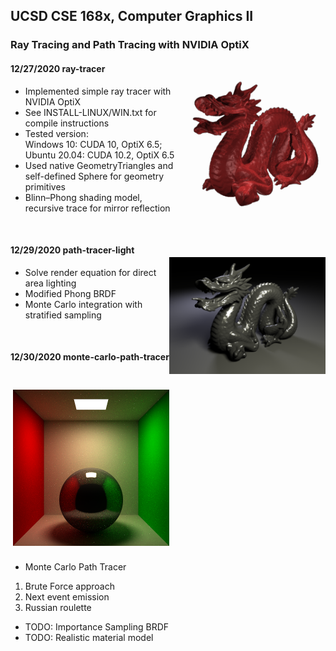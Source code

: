## UCSD CSE 168x, Computer Graphics II
### Ray Tracing and Path Tracing with NVIDIA OptiX
<img src="Scenes/images/dragon_1.png" width="240" align="right" vspace = "25">

#### 12/27/2020 ray-tracer
- Implemented simple ray tracer with NVIDIA OptiX
- See INSTALL-LINUX/WIN.txt for compile instructions
- Tested version:  
Windows 10: CUDA 10, OptiX 6.5;
Ubuntu 20.04: CUDA 10.2, OptiX 6.5
- Used native GeometryTriangles and self-defined Sphere for geometry primitives
- Blinn–Phong shading model, recursive trace for mirror reflection  

&nbsp; 
&nbsp; 
&nbsp;
&nbsp; 
&nbsp; 
&nbsp;

<img src="Scenes/images/dragon_2.png" width="250" align="right" vspace = "25">

#### 12/29/2020 path-tracer-light
- Solve render equation for direct area lighting
- Modified Phong BRDF
- Monte Carlo integration with stratified sampling

&nbsp; 
&nbsp; 
&nbsp;
&nbsp; 
&nbsp; 
&nbsp;
&nbsp; 
&nbsp; 

#### 12/30/2020 monte-carlo-path-tracer   

<img src="Scenes/images/cornell_2.png" width="250" align="right" vspace = "25">  

- Monte Carlo Path Tracer
1. Brute Force approach 
2. Next event emission
3. Russian roulette
- TODO: Importance Sampling BRDF
- TODO: Realistic material model



